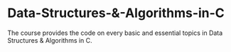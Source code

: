 # Data-Structures-&-Algorithms-in-C
The course provides the code on every basic and essential topics in Data Structures &amp; Algorithms in C.
